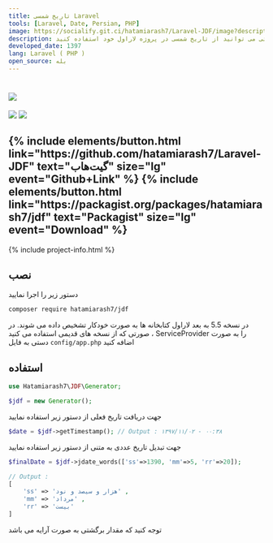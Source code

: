 ```yaml
---
title: تاریخ شمسی Laravel
tools: [Laravel, Date, Persian, PHP]
image: https://socialify.git.ci/hatamiarash7/Laravel-JDF/image?description=1&font=KoHo&language=1&owner=1&pattern=Circuit%20Board&theme=Dark
description: با استفاده از این کتابخانه به راحتی می توانید از تاریخ شمسی در پروژه لاراول خود استفاده کنید
developed_date: 1397
lang: Laravel ( PHP )
open_source: بله
---
```


<h1 class="center">
<img src="https://socialify.git.ci/hatamiarash7/Laravel-JDF/image?description=1&font=KoHo&language=1&owner=1&pattern=Circuit%20Board&theme=Dark"/>
</h1>

<div class="center badges">
<img src="https://poser.pugx.org/hatamiarash7/jdf/v/stable" />
<img src="https://poser.pugx.org/hatamiarash7/jdf/downloads" />
</div>

<h2 class="center">
{% include elements/button.html link="https://github.com/hatamiarash7/Laravel-JDF" text="گیت‌هاب" size="lg" event="Github+Link" %}
{% include elements/button.html link="https://packagist.org/packages/hatamiarash7/jdf" text="Packagist" size="lg" event="Download" %}
</h2>

{% include project-info.html %}

## نصب

دستور زیر را اجرا نمایید

```sh
composer require hatamiarash7/jdf
```

در نسخه 5.5 به بعد لاراول کتابخانه ها به صورت خودکار تشخیص داده می شوند. در صورتی که از نسخه های قدیمی استفاده می کنید ، ServiceProvider را به صورت دستی به فایل `config/app.php` اضافه کنید

## استفاده

```php
use Hatamiarash7\JDF\Generator;

$jdf = new Generator();
```

جهت دریافت تاریخ فعلی از دستور زیر استفاده نمایید

```php
$date = $jdf->getTimestamp(); // Output : ۱۳۹۷/۱۱/۰۲ - ۰۰:۳۸
```

جهت تبدیل تاریخ عددی به متنی از دستور زیر استفاده نمایید

```php
$finalDate = $jdf->jdate_words(['ss'=>1390, 'mm'=>5, 'rr'=>20]);

// Output :
[
    'ss' => 'هزار و سیصد و نود' ,
    'mm' => 'مرداد' ,
    'rr' => 'بیست'
]
```

توجه کنید که مقدار برگشتی به صورت آرایه می باشد
